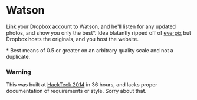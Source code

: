 Watson
======
Link your Dropbox account to Watson, and he'll listen for any updated photos, and show you only the best*. Idea blatantly ripped off of [everpix](https://github.com/everpix) but Dropbox hosts the originals, and you host the website. 

\* Best means of 0.5 or greater on an arbitrary quality scale and not a duplicate.

### Warning
This was built at [HackTeck 2014](http://www.hacktech.io/) in 36 hours, and lacks proper documentation of requirements or style. Sorry about that.
